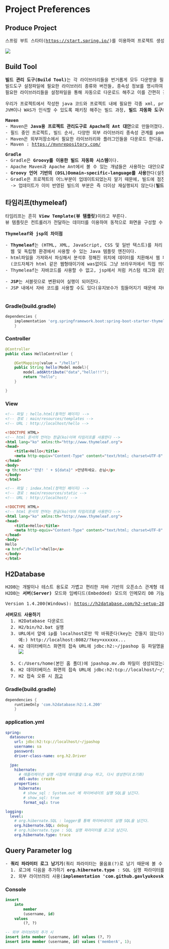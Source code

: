 # Project Preferences
## Produce Project
<pre>
스프링 부트 스타터(<a href="https://start.spring.io/">https://start.spring.io/</a>)를 이용하여 프로젝트 생성하기

<img src="https://github.com/RyuKyeongWoo/TIL/blob/main/SpringBootJPA1/img/project.PNG"/>
</pre>
## Build Tool
<pre>
<b>빌드 관리 도구(Build Tool)</b>는 각 라이브러리들을 번거롭게 모두 다운받을 필요없이,
빌드도구 설정파일에 필요한 라이브러리 종류와 버전들, 종속성 정보를 명시하여
필요한 라이브러리들을 설정파일을 통해 자동으로 다운로드 해주고 이를 간편히 관리해주는 도구이다.

우리가 프로젝트에서 작성한 java 코드와 프로젝트 내에 필요한 각종 xml, properties, jar 파일들을
JVM이나 WAS가 인식할 수 있도록 패키징 해주는 빌드 과정, <b>빌드 자동화 도구</b>라고 할 수 있다.

<b>Maven</b>
- Maven은 <b>Java용 프로젝트 관리도구로 Apache의 Ant 대안</b>으로 만들어졌다.
- 필드 중인 프로젝트, 빌드 순서, 다양한 외부 라이브러리 종속성 관계를 pom.xml파일에 명시한다.
- Maven은 외부저장소에서 필요한 라이브러리와 플러그인들을 다운로드 한다음, 로컬시스템의 캐시에 모두 저장한다.
- Maven : <a href="https://mvnrepository.com/">https://mvnrepository.com/</a>

<b>Gradle</b>
- Gradle은 <b>Groovy를 이용한 빌드 자동화 시스템</b>이다.
- Apache Maven과 Apache Ant에서 볼 수 있는 개념들은 사용하는 대안으로써 나온 프로젝트 빌드 관리 툴이다(완전한 오픈소스)
- <b>Groovy 언어 기반의 (DSL)Domain-specific-language를 사용</b>한다(설정파일을 xml파일을 사용하는 Maven보다 코드가 훨씬 간결하다)
- Gradle은 프로젝트의 어느부분이 업데이트되었는지 알기 때문에, 빌드에 점진적으로 추가할 수 있다.
  -> 업데이트가 이미 반영된 빌드의 부분은 즉 더이상 재실행되지 않는다(<b>빌드 시간이 훨씬 단축될 수 있다</b>)
</pre>
## 타임리프(thymeleaf)
<pre>
타임리프는 흔히 <b>View Template(뷰 템플릿)</b>이라고 부른다.
뷰 템플릿은 컨트롤러가 전달하는 데이터를 이용하여 동적으로 화면을 구성할 수 있게 해준다.

<b>Thymeleaf와 jsp의 차이점</b>

- <b>Thymeleaf</b>는 (HTML, XML, JavaScript, CSS 및 일반 텍스트)를 처리 할 수 있는 
  웹 및 독립형 환경에서 사용할 수 있는 Java 템플릿 엔진이다.
- html파일을 가져와서 파싱해서 분석후 정해진 위치에 데이터를 치환해서 웹 페이지를 생성한다.
  (코드자체가 html 같은 웹형태이기에 was없이도 그냥 브라우저에서 직접 띄어볼 수 가 있다)
- Thymeleaf는 자바코드를 사용할 수 없고, jsp에서 처럼 커스텀 태그와 같은 기능도 없다.

- <b>JSP</b>는 서블릿으로 변환되어 실행이 되어진다.
- JSP 내에서 자바 코드를 사용할 수도 있다(유지보수가 힘들어지기 때문에 자바 코드를 넣어서 잘 사용하지 않음)
  
</pre>
### Gradle(build.gradle)
```gradle
dependencies {
	implementation 'org.springframework.boot:spring-boot-starter-thymeleaf'
	}
```
### Controller
```java
@Controller
public class HelloController {

    @GetMapping(value = "/hello")
    public String hello(Model model){
        model.addAttribute("data","hello!!!");
        return "hello";
    }

}
```
### View
```html
<!-- 파일 : hello.html(동적인 페이지) -->
<!-- 경로 : main/resources/templates -->
<!-- URL : http://localhost/hello -->

<!DOCTYPE HTML>
<!-- html 문서의 언어는 한글(ko)이며 타임리프를 사용한다 -->
<html lang="ko" xmlns:th="http://www.thymeleaf.org">
<head>
    <title>Hello</title>
    <meta http-equiv="Content-Type" content="text/html; charset=UTF-8" />
</head>
<body>
<p th:text="'안녕! ' + ${data}" >안녕하세요. 손님</p>
</body>
</html>
```
```html
<!-- 파일 : index.html(정적인 페이지) -->
<!-- 경로 : main/resources/static -->
<!-- URL : http://localhost/ -->

<!DOCTYPE HTML>
<!-- html 문서의 언어는 한글(ko)이며 타임리프를 사용한다 -->
<html lang="ko" xmlns:th="http://www.thymeleaf.org">
<head>
    <title>Hello</title>
    <meta http-equiv="Content-Type" content="text/html; charset=UTF-8" />
</head>
<body>
Hello
<a href="/hello">hello</a>
</body>
</html>
```
## H2Database
<pre>
H2DB는 개발이나 테스트 용도로 가볍고 편리한 자바 기반의 오픈소스 관계형 데이터 베이스 관리 시스템(DBMS)이다.
H2DB는 <b>서버(Server)</b> 모드와 임베디드(Embedded) 모드의 인메모리 DB 기능을 지원한다(본 강의에서는 <b>서버 모드</b>를 사용한다)

Version 1.4.200(Windows): <a href="https://h2database.com/h2-setup-2019-10-14.exe">https://h2database.com/h2-setup-2019-10-14.exe</a>

<b>서버모드 사용하기</b>
  1. H2Database 다운로드
  2. H2/bin/h2.bat 실행
  3. URL에서 앞에 ip를 localhost로만 딱 바꿔준다(key는 건들지 않는다)
     예:) http://localhost:8082/?key=xxxxxx...
  4. H2 데이터베이스 화면의 접속 URL에 jdbc:h2:~/jpashop 등 파일명을 적어주고 연결을 한다(최초 1회)
     <img src="https://github.com/RyuKyeongWoo/TIL/blob/main/SpringBootJPA1/img/server.PNG"/>
     
  5. C:/Users/home(본인 홈 폴더)에 jpashop.mv.db 파일이 생성되었는지 확인한다.
  6. H2 데이터베이스 화면의 접속 URL에 jdbc:h2:tcp://localhost/~/jpashop와 같이 설정 내용에 맞게 입력해서 접속해준다.
  7. H2 접속 오류 시 <a href="https://docs.google.com/document/d/1j0jcJ9EoXMGzwAA2H0b9TOvRtpwlxI5Dtn3sRtuXQas/edit#">참고</a>
</pre>
### Gradle(build.gradle)
```gradle
dependencies {
	runtimeOnly 'com.h2database:h2:1.4.200'
	}
```
### application.yml
```yml
spring:
  datasource:
    url: jdbc:h2:tcp://localhost/~/jpashop
    username: sa
    password:
    driver-class-name: org.h2.Driver

  jpa:
    hibernate:
      # 애플리케이션 실행 시점에 테이블을 drop 하고, 다시 생성한다(초기화)
      ddl-auto: create
    properties:
      hibernate:
        # show_sql : System.out 에 하이버네이트 실행 SQL을 남긴다.
        # show_sql: true
        format_sql: true

logging:
  level:
    # org.hibernate.SQL : logger를 통해 하이버네이트 실행 SQL을 남긴다.
    org.hibernate.SQL: debug
    # org.hibernate.type : SQL 실행 파라미터를 로그로 남긴다.
    org.hibernate.type: trace
```
## Query Parameter log
<pre>
- <b>쿼리 파라미터 로그 남기기</b>(쿼리 파라미터는 물음표(?)로 남기 때문에 볼 수 없다)
  1. 로그에 다음을 추가하기 <b>org.hibernate.type</b> : SQL 실행 파라미터를 로그로 남긴다.
  2. 외부 라이브러리 사용(<b>implementation 'com.github.gavlyukovskiy:p6spy-spring-boot-starter:1.5.6'</b>)
</pre>
### Console
```sql
insert 
    into
        member
        (username, id) 
    values
        (?, ?)

-- 외부 라이브러리 추가 시
insert into member (username, id) values (?, ?)
insert into member (username, id) values ('memberA', 1);
```
